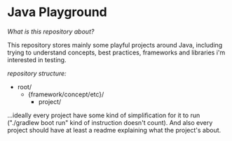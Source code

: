 # Java Playground

_What is this repository about?_

This repository stores mainly some playful projects around Java, including trying to understand concepts, best practices, frameworks and libraries i'm interested in testing.

*repository structure:*
- root/
    - {framework/concept/etc}/
        - project/ 

...ideally every project have some kind of simplification for it to run ("./gradlew boot run" kind of instruction doesn't count). And also every project should have at least a readme explaining what the project's about.